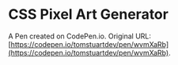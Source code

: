 # CSS Pixel Art Generator

A Pen created on CodePen.io. Original URL: [https://codepen.io/tomstuartdev/pen/wvmXaRb](https://codepen.io/tomstuartdev/pen/wvmXaRb).

